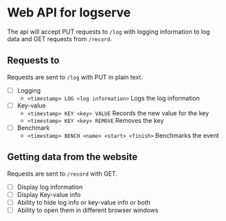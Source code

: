 # Web API for logserve

The api will accept PUT requests to `/log` with logging information to log data and GET requests from `/record`.

## Requests to

Requests are sent to `/log` with PUT in plain text.

- [ ] Logging
    - `<timestamp> LOG <log information>`
        Logs the log information
- [ ] Key-value
    - `<timestamp> KEY <key> VALUE`
        Records the new value for the key
    - `<timestamp> KEY <key> REMOVE`
        Removes the key
- [ ] Benchmark
    - `<timestamp> BENCH <name> <start> <finish>`
        Benchmarks the event

## Getting data from the website

Requests are sent to `/record` with GET.

- [ ] Display log information
- [ ] Display Key-value info
- [ ] Ability to hide log info or key-value info or both
- [ ] Ability to open them in different browser windows
